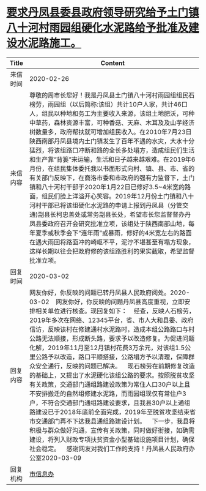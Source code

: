 # <a href="http://www.shangluo.gov.cn/zmhd/ldxxxx.jsp?urltype=leadermail.LeaderMailContentUrl&wbtreeid=1112&leadermailid=5699">要求丹凤县委县政府领导研究给予土门镇八十河村雨园组硬化水泥路给予批准及建设水泥路施工。</a>
| Title |                                                                                                                                                                                                                                                                   Content                                                                                                                                                                                                                                                                    |
|:-----:|----------------------------------------------------------------------------------------------------------------------------------------------------------------------------------------------------------------------------------------------------------------------------------------------------------------------------------------------------------------------------------------------------------------------------------------------------------------------------------------------------------------------------------------------|
| 来信时间  | 2020-02-26                                                                                                                                                                                                                                                                                                                                                                                                                                                                                                                                   |
| 来信内容  | 尊敬的周市长您好！我是丹凤县土门镇八十河村雨园组组民石榜劳，雨园组（以后简称:该组）共计10户人家，共计46口人，组民以种地和务工为主要收入来源，该组土地肥沃，可种中草药，森林资源丰富，可种香菇、天麻、木耳及及山芋经济树数量多，政府帮扶就可增加组民收入。在2010年7月23日陕西南部丹凤县境内土门镇发生了百年不遇的水灾，大水十分猛烈，将该组路口冲断和路的全长多处塌方，造成组民们生活和生产靠“背篓”来运输，生活和日子越来越艰难。在2019年6月份，在组民集体委托我以书面形式向村、镇、县、市、省的有关部门反映下，在商洛市委和市政府的强有力监督下，土门镇和八十河村干部于2020年1月22日已修好3.5~4米宽的路面，组民们脸上洋溢开心笑容。2019年12月份土门镇和八十河村干部已将该组硬化水泥路的申请上报到丹凤县（分管交通)副县长柯忠善处或常务副县长处，希望市长您监督督办丹凤县委政府召开会研究批准立项，该组处于陕西南部山地，每年夏季或秋季会下“连年雨”或暴雨，修好的4米宽左右的路面在遇大雨回将路面冲的崎岖不平，泥泞不堪甚至有塌方现象，这样长期以往会把政府修的该组路胜利的果实截取，希望监督批准立项。                      |
| 回复时间  | 2020-03-02                                                                                                                                                                                                                                                                                                                                                                                                                                                                                                                                   |
| 回复内容  | 网友你好，你反映的问题已转丹凤县人民政府阅处。2020-03-02    网友你好，你反映的问题丹凤县高度重视，立即安排相关单位进行核查。现回复如下：    经查，反映人石榜劳，2019年多次在网络、12345平台，省、市人大和县委、政府信访，反映该村在修建通村水泥路时，造成本组公路路口与村公路无法顺接，形成断头路，要求予以改造修复。为促进问题化解，2019年11月至12月镇村花费3万余元，对该组1.5公里公路予以改造，路口平顺搭接，公路塌方予以清理，保障群众安全通行，反映的问题已解决。    现石榜劳在前期修复改造的基础上，又提出了水泥硬化该组公路的要求。按照脱贫攻坚有关政策，交通部门通组路建设政策为常住人口30户以上且不安排搬迁的自然组修建水泥路，而雨园组现仅有常住户3户，不符合交通部门通组路建设要求，且我县30户以上通组路建设已于2018年底前全面完成，2019年至脱贫攻坚结束省市交通部门再不下达我县通组路建设计划。    下一步，我县将积极与群众做好沟通，宣传有关政策，同时做好衔接，如确需建设，将列入财政专项扶贫资金小型基础设施项目计划，确保社会稳定。    感谢网友对我们工作的支持！丹凤县人民政府办公室2020-03-09 |
| 回复机构  | <a href="../../categories/agencies/市信息办.md">市信息办</a>                                                                                                                                                                                                                                                                                                                                                                                                                                                                                         |